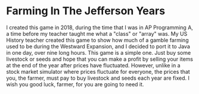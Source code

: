 # Farming In The Jefferson Years

I created this game in 2018, during the time that I was in AP Programming A, a time before my teacher taught me what a "class" or "array" was. My US History teacher created this game to show how much of a gamble farming used to be during the Westward Expansion, and I decided to port it to Java in one day, over nine long hours. This game is a simple one. Just buy some livestock or seeds and hope that you can make a profit by selling your items at the end of the year after prices have fluctuated. However, unlike in a stock market simulator where prices fluctuate for everyone, the prices that you, the farmer, must pay to buy livestock and seeds each year are fixed. I wish you good luck, farmer, for you are going to need it.
